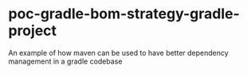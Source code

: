 # poc-gradle-bom-strategy-gradle-project
An example of how maven can be used to have better dependency management in a gradle codebase
